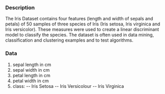 ### Description
The Iris Dataset contains four features (length and width of sepals and petals) of 50 samples of three species of Iris 
(Iris setosa, Iris virginica and Iris versicolor). These measures were used to create a linear discriminant model to classify the species. 
The dataset is often used in data mining, classification and clustering examples and to test algorithms.

### Data 

1. sepal length in cm
2. sepal width in cm
3. petal length in cm
4. petal width in cm
5. class:
-- Iris Setosa
-- Iris Versicolour
-- Iris Virginica
